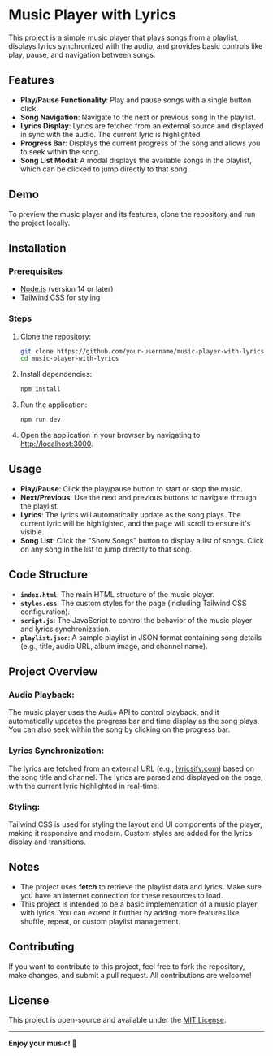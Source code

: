 
# Music Player with Lyrics

This project is a simple music player that plays songs from a playlist, displays lyrics synchronized with the audio, and provides basic controls like play, pause, and navigation between songs.

## Features

- **Play/Pause Functionality**: Play and pause songs with a single button click.
- **Song Navigation**: Navigate to the next or previous song in the playlist.
- **Lyrics Display**: Lyrics are fetched from an external source and displayed in sync with the audio. The current lyric is highlighted.
- **Progress Bar**: Displays the current progress of the song and allows you to seek within the song.
- **Song List Modal**: A modal displays the available songs in the playlist, which can be clicked to jump directly to that song.

## Demo

To preview the music player and its features, clone the repository and run the project locally.

## Installation

### Prerequisites

- [Node.js](https://nodejs.org/) (version 14 or later)
- [Tailwind CSS](https://tailwindcss.com/) for styling

### Steps

1. Clone the repository:
   ```bash
   git clone https://github.com/your-username/music-player-with-lyrics.git
   cd music-player-with-lyrics
   ```

2. Install dependencies:
   ```bash
   npm install
   ```

3. Run the application:
   ```bash
   npm run dev
   ```

4. Open the application in your browser by navigating to [http://localhost:3000](http://localhost:3000).

## Usage

- **Play/Pause**: Click the play/pause button to start or stop the music.
- **Next/Previous**: Use the next and previous buttons to navigate through the playlist.
- **Lyrics**: The lyrics will automatically update as the song plays. The current lyric will be highlighted, and the page will scroll to ensure it's visible.
- **Song List**: Click the "Show Songs" button to display a list of songs. Click on any song in the list to jump directly to that song.

## Code Structure

- **`index.html`**: The main HTML structure of the music player.
- **`styles.css`**: The custom styles for the page (including Tailwind CSS configuration).
- **`script.js`**: The JavaScript to control the behavior of the music player and lyrics synchronization.
- **`playlist.json`**: A sample playlist in JSON format containing song details (e.g., title, audio URL, album image, and channel name).

## Project Overview

### Audio Playback:
The music player uses the `Audio` API to control playback, and it automatically updates the progress bar and time display as the song plays. You can also seek within the song by clicking on the progress bar.

### Lyrics Synchronization:
The lyrics are fetched from an external URL (e.g., [lyricsify.com](https://www.lyricsify.com)) based on the song title and channel. The lyrics are parsed and displayed on the page, with the current lyric highlighted in real-time.

### Styling:
Tailwind CSS is used for styling the layout and UI components of the player, making it responsive and modern. Custom styles are added for the lyrics display and transitions.

## Notes

- The project uses **fetch** to retrieve the playlist data and lyrics. Make sure you have an internet connection for these resources to load.
- This project is intended to be a basic implementation of a music player with lyrics. You can extend it further by adding more features like shuffle, repeat, or custom playlist management.

## Contributing

If you want to contribute to this project, feel free to fork the repository, make changes, and submit a pull request. All contributions are welcome!

## License

This project is open-source and available under the [MIT License](LICENSE).

---

**Enjoy your music! 🎵**

